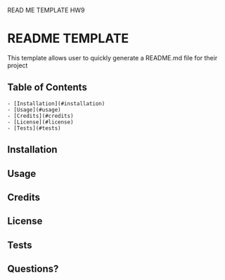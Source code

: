 READ ME TEMPLATE HW9
  # README TEMPLATE
  This template allows user to quickly generate a README.md file for their project
  ## Table of Contents
    - [Installation](#installation)
    - [Usage](#usage)
    - [Credits](#credits)
    - [License](#license)
    - [Tests](#tests)
  ## Installation
  ## Usage
  ## Credits
  ## License
  ## Tests
  ## Questions?



